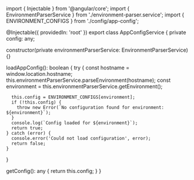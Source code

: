 import { Injectable } from '@angular/core';
import { EnvironmentParserService } from './environment-parser.service';
import { ENVIRONMENT_CONFIGS } from './config/app-config';

@Injectable({
  providedIn: 'root'
})
export class AppConfigService {
  private config: any;

  constructor(private environmentParserService: EnvironmentParserService) {}

  loadAppConfig(): boolean {
    try {
      const hostname = window.location.hostname;
      this.environmentParserService.parseEnvironment(hostname);
      const environment = this.environmentParserService.getEnvironment();
      
      this.config = ENVIRONMENT_CONFIGS[environment];
      if (!this.config) {
        throw new Error(`No configuration found for environment: ${environment}`);
      }
      console.log(`Config loaded for ${environment}`);
      return true;
    } catch (error) {
      console.error('Could not load configuration', error);
      return false;
    }
  }

  getConfig(): any {
    return this.config;
  }
}
